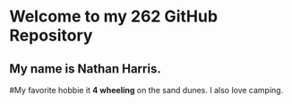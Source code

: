 Welcome to my 262 GitHub Repository
===================================

My name is Nathan Harris.
-------------------------

#My favorite hobbie it **4 wheeling** on the sand dunes. I also love camping.
